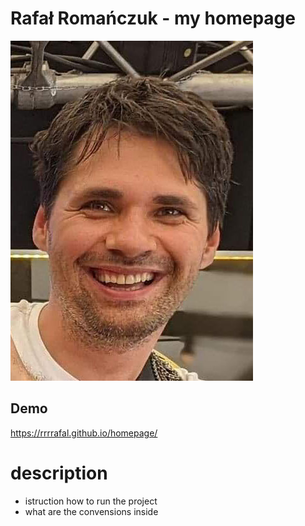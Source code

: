 # Rafał Romańczuk - my homepage

![Rafał](https://github.com/rrrrafal/homepage/blob/main/images/image.jpg?raw=true)

## Demo

https://rrrrafal.github.io/homepage/

# description
- istruction how to run the project
- what are the convensions inside

